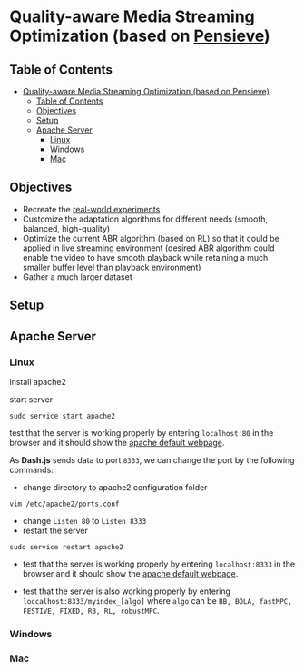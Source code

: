 # Quality-aware Media Streaming Optimization (based on [Pensieve](https://github.com/hongzimao/pensieve))

## Table of Contents
- [Quality-aware Media Streaming Optimization (based on Pensieve)](#quality-aware-media-streaming-optimization-based-on-pensieve)
	- [Table of Contents](#table-of-contents)
	- [Objectives](#objectives)
	- [Setup](#setup)
	- [Apache Server](#apache-server)
		- [Linux](#linux)
		- [Windows](#windows)
		- [Mac](#mac)

## Objectives 
-  Recreate the [real-world experiments](https://github.com/hongzimao/pensieve#real-world-experiments) 
-  Customize the adaptation algorithms for different needs (smooth, balanced, high-quality)
-  Optimize the current ABR algorithm (based on RL) so that it could be applied in live streaming environment (desired ABR algorithm could enable the video to have smooth playback while retaining a much smaller buffer level than playback environment)
- Gather a much larger dataset

## Setup

## Apache Server

### Linux
install apache2


start server

```
sudo service start apache2
```

test that the server is working properly by entering `localhost:80` in the browser and it should show the [apache default webpage](http://server.ispa.cnr.it/).

As **Dash.js** sends data to port `8333`, we can change the port by the following commands:

- change directory to apache2 configuration folder

```
vim /etc/apache2/ports.conf
```

- change `Listen 80` to `Listen 8333`
- restart the server 

```
sudo service restart apache2
```

- test that the server is working properly by entering `localhost:8333` in the browser and it should show the [apache default webpage](http://server.ispa.cnr.it/).

- test that the server is also working properly by entering `loccalhost:8333/myindex_[algo]` where `algo` can be `BB, BOLA, fastMPC, FESTIVE, FIXED, RB, RL, robustMPC`. 


### Windows

### Mac